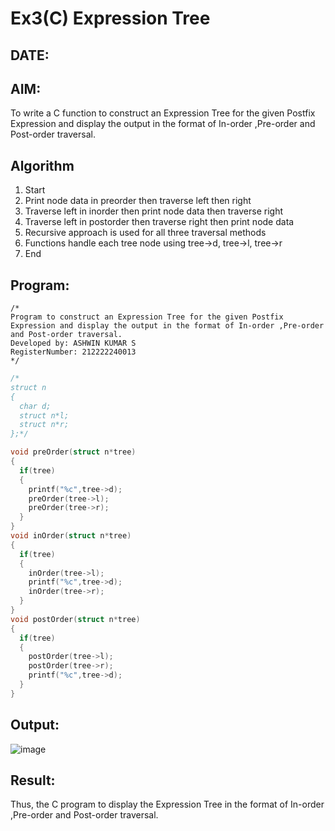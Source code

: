 # Ex3(C) Expression Tree
## DATE:
## AIM:
To write a C function to construct an Expression Tree for the given Postfix Expression and display the output in the format of In-order ,Pre-order and Post-order traversal.

## Algorithm
1. Start
2. Print node data in preorder then traverse left then right
3. Traverse left in inorder then print node data then traverse right
4. Traverse left in postorder then traverse right then print node data
5. Recursive approach is used for all three traversal methods
6. Functions handle each tree node using tree->d, tree->l, tree->r
7. End

## Program:
```
/*
Program to construct an Expression Tree for the given Postfix Expression and display the output in the format of In-order ,Pre-order and Post-order traversal.
Developed by: ASHWIN KUMAR S
RegisterNumber: 212222240013
*/
```
```c
/*
struct n
{
  char d;
  struct n*l;
  struct n*r;
};*/

void preOrder(struct n*tree)
{
  if(tree)
  {
    printf("%c",tree->d);
    preOrder(tree->l);
    preOrder(tree->r);
  }
}
void inOrder(struct n*tree)
{
  if(tree)
  {
    inOrder(tree->l);
    printf("%c",tree->d);
    inOrder(tree->r);
  }
}
void postOrder(struct n*tree)
{
  if(tree)
  {
    postOrder(tree->l);
    postOrder(tree->r);
    printf("%c",tree->d);
  }
}
```

## Output:
![image](https://github.com/user-attachments/assets/3a05fc77-0770-47e2-8a8d-77401e7d31eb)



## Result:
Thus, the C program to display the Expression Tree in the format of In-order ,Pre-order and Post-order traversal.
